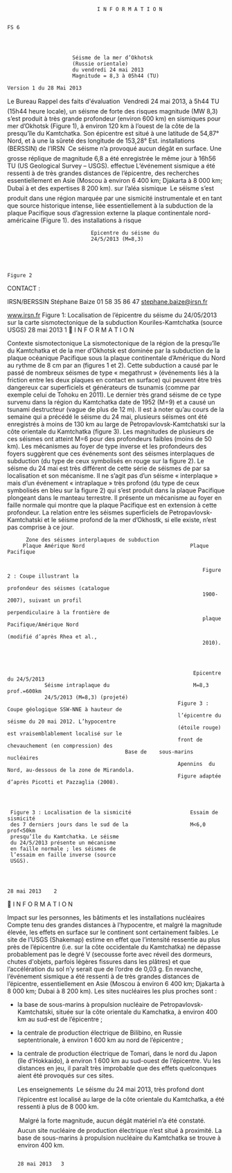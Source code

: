                                 I N F O R M A T I O N

                                                                                                                 FS 6




                         Séisme de la mer d’Okhotsk
                         (Russie orientale)
                         du vendredi 24 mai 2013
                         Magnitude = 8,3 à 05h44 (TU)
                                                                                 Version 1 du 28 Mai 2013



 Le Bureau               Rappel des faits
 d'évaluation             Vendredi 24 mai 2013, à 5h44 TU (15h44 heure locale), un séisme de forte
 des risques              magnitude (MW 8,3) s’est produit à très grande profondeur (environ 600 km) en
 sismiques pour           mer d’Okhotsk (Figure 1), à environ 120 km à l’ouest de la côte de la presqu’île
                          du Kamtchatka. Son épicentre est situé à une latitude de 54,87° Nord, et à une
 la sûreté des            longitude de 153,28° Est.
 installations
 (BERSSIN) de l’IRSN      Ce séisme n’a provoqué aucun dégât en surface. Une grosse réplique de magnitude
                          6,8 a été enregistrée le même jour à 16h56 TU (US Geological Survey – USGS).
 effectue
                          L’événement sismique a été ressenti à de très grandes distances de l’épicentre,
 des recherches           essentiellement en Asie (Moscou à environ 6 400 km; Djakarta à 8 000 km; Dubaï à
 et des expertises        8 200 km).
 sur l’aléa sismique
                          Le séisme s’est produit dans une région marquée par une sismicité instrumentale et
 en tant que source       historique intense, liée essentiellement à la subduction de la plaque Pacifique sous
 d’agression externe      la plaque continentale nord-américaine (Figure 1).
 des installations
 à risque




                               Epicentre du séisme du
                               24/5/2013 (M=8,3)




                                                                                Figure 2




CONTACT :

IRSN/BERSSIN
Stéphane Baize
01 58 35 86 47
stephane.baize@irsn.fr


www.irsn.fr
                           Figure 1: Localisation de l’épicentre du séisme du 24/05/2013 sur la carte
                           sismotectonique de la subduction Kouriles-Kamtchatka (source USGS)
                                                                                                  28 mai 2013       1
                                     I N F O R M A T I O N

Contexte sismotectonique
La sismotectonique de la région de la presqu’île du Kamtchatka et de la mer d’Okhotsk est dominée par la
subduction de la plaque océanique Pacifique sous la plaque continentale d’Amérique du Nord au rythme de 8 cm
par an (figures 1 et 2). Cette subduction a causé par le passé de nombreux séismes de type « megathrust »
(événements liés à la friction entre les deux plaques en contact en surface) qui peuvent être très dangereux car
superficiels et générateurs de tsunamis (comme par exemple celui de Tohoku en 2011). Le dernier très grand
séisme de ce type survenu dans la région du Kamtchatka date de 1952 (M=9) et a causé un tsunami destructeur
(vague de plus de 12 m).
Il est à noter qu’au cours de la semaine qui a précédé le séisme du 24 mai, plusieurs séismes ont été enregistrés à
moins de 130 km au large de Petropavlovsk-Kamtchatski sur la côte orientale du Kamtchatka (figure 3). Les
magnitudes de plusieurs de ces séismes ont atteint M=6 pour des profondeurs faibles (moins de 50 km). Les
mécanismes au foyer de type inverse et les profondeurs des foyers suggèrent que ces événements sont des séismes
interplaques de subduction (du type de ceux symbolisés en rouge sur la figure 2). Le séisme du 24 mai est très
différent de cette série de séismes de par sa localisation et son mécanisme. Il ne s’agit pas d’un séisme
« interplaque » mais d’un événement « intraplaque » très profond (du type de ceux symbolisés en bleu sur la
figure 2) qui s’est produit dans la plaque Pacifique plongeant dans le manteau terrestre. Il présente un mécanisme
au foyer en faille normale qui montre que la plaque Pacifique est en extension à cette profondeur.
La relation entre les séismes superficiels de Petropavlovsk-Kamtchatski et le séisme profond de la mer d’Okhostk,
si elle existe, n’est pas comprise à ce jour.




          Zone des séismes interplaques de subduction
         Plaque Amérique Nord                                  Plaque Pacifique


                                                                   Figure 2 : Coupe illustrant la
                                                                   profondeur des séismes (catalogue
                                                                   1900-2007), suivant un profil
                                                                   perpendiculaire à la frontière de
                                                                   plaque Pacifique/Amérique Nord
                                                                   (modifié d’après Rhea et al.,
                                                                   2010).




                                                                Epicentre du 24/5/2013
                Séisme intraplaque du                           M=8,3 prof.=600km
                24/5/2013 (M=8,3) (projeté)
                                                           Figure 3 : Coupe géologique SSW-NNE à hauteur de
                                                           l’épicentre du séisme du 20 mai 2012. L’hypocentre
                                                           (étoile rouge) est vraisemblablement localisé sur le
                                                           front de chevauchement (en compression) des
                                          Base de    sous‐marins  nucléaires
                                                           Apennins  du Nord, au-dessous de la zone de Mirandola.
                                                           Figure adaptée d’après Picotti et Pazzaglia (2008).




     Figure 3 : Localisation de la sismicité                   Essaim de sismicité
     des 7 derniers jours dans le sud de la                    M<6,0 prof<50km
     presqu’île du Kamtchatka. Le séisme
     du 24/5/2013 présente un mécanisme
     en faille normale ; les séismes de
     l’essaim en faille inverse (source
     USGS).



                                                                                      28 mai 2013    2
                                      I N F O R M A T I O N


Impact sur les personnes, les bâtiments et les installations nucléaires
Compte tenu des grandes distances à l’hypocentre, et malgré la magnitude élevée, les effets en surface sur le
continent sont certainement faibles. Le site de l’USGS (Shakemap) estime en effet que l’intensité ressentie au
plus près de l’épicentre (i.e. sur la côte occidentale du Kamtchatka) ne dépasse probablement pas le degré V
(secousse forte avec réveil des dormeurs, chutes d'objets, parfois légères fissures dans les plâtres) et que
l’accélération du sol n’y serait que de l’ordre de 0,03 g.
En revanche, l’événement sismique a été ressenti à de très grandes distances de l’épicentre, essentiellement en
Asie (Moscou à environ 6 400 km; Djakarta à 8 000 km; Dubai à 8 200 km).
Les sites nucléaires les plus proches sont :
- la base de sous-marins à propulsion nucléaire de Petropavlovsk-Kamtchatski, située sur la côte orientale du
Kamchatka, à environ 400 km au sud-est de l’épicentre ;
- la centrale de production électrique de Bilibino, en Russie septentrionale, à environ 1 600 km au nord de
l’épicentre ;
- la centrale de production électrique de Tomari, dans le nord du Japon (île d’Hokkaido), à environ 1 600 km au
sud-ouest de l’épicentre.
Vu les distances en jeu, il paraît très improbable que des effets quelconques aient été provoqués sur ces sites.



  Les enseignements
   Le séisme du 24 mai 2013, très profond dont l’épicentre est localisé au large de la côte orientale du
    Kamtchatka, a été ressenti à plus de 8 000 km.

   Malgré la forte magnitude, aucun dégât matériel n’a été constaté.
   Aucun site nucléaire de production électrique n’est situé à proximité. La base de sous-marins à
    propulsion nucléaire du Kamtchatka se trouve à environ 400 km.




                                                                                                         28 mai 2013   3
